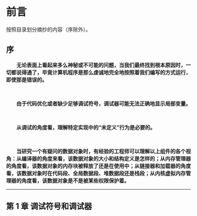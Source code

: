 # 前言

按照目录划分摘抄的内容（序除外）。

## 序

&emsp;&emsp;**无论表面上看起来多么神秘或不可能的问题，当我们最终找到根本原因时，一切都说得通了，毕竟计算机程序是那么虔诚地完全地按照着我们编写的方式运行，即使那是错误的。**

<br>

&emsp;&emsp;**由于代码优化或者缺少足够调试符号，调试器可能无法正确地显示局部变量。**

<br>

&emsp;&emsp;**从调试的角度看，理解特定实现中的“未定义”行为是必要的。**

<br>

&emsp;&emsp;**当研究一个有疑问的数据对象时，有经验的工程师可以理解以上组件的各个视角：从编译器的角度来看，该数据对象的大小和结构定义是怎样的；从内存管理器的角度看，该数据对象的内存块被释放了还是在使用中；从链接器和加载器的角度看，该数据对象时在代码段、全局数据段、堆数据段还是栈段；从内核虚拟内存管理器的角度看，该数据对象是不是被某些权限保护着。**

---

## 第 1 章 调试符号和调试器
